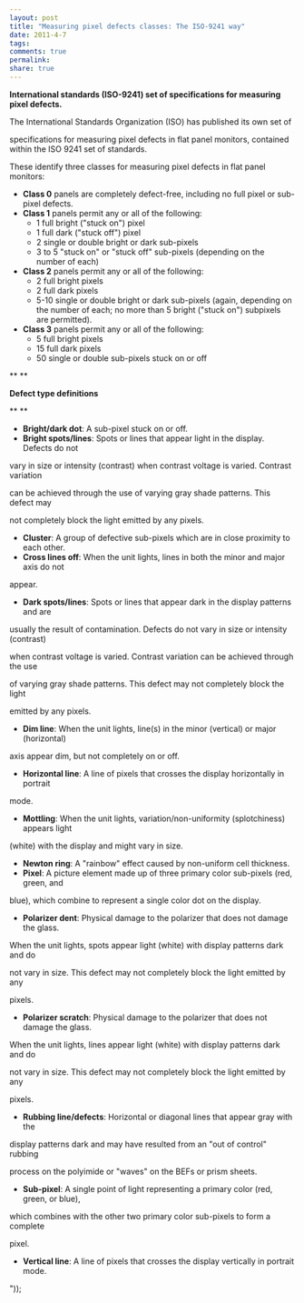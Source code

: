 ```yaml
---
layout: post
title: "Measuring pixel defects classes: The ISO-9241 way"
date: 2011-4-7
tags: 
comments: true
permalink:
share: true
---
```


**International standards (ISO-9241) set of specifications for measuring pixel defects.**




The International Standards Organization (ISO) has published its own set of

specifications for measuring pixel defects in flat panel monitors, contained within the ISO 9241 set of standards.




These identify three classes for measuring pixel defects in flat panel monitors:




* **Class 0** panels are completely defect-free, including no full pixel or sub-pixel defects.
* **Class 1** panels permit any or all of the following:
    * 1 full bright ("stuck on") pixel
    * 1 full dark ("stuck off") pixel
    * 2 single or double bright or dark sub-pixels
    * 3 to 5 "stuck on" or "stuck off" sub-pixels (depending on the number of each)
* **Class 2** panels permit any or all of the following:
    * 2 full bright pixels
    * 2 full dark pixels
    * 5-10 single or double bright or dark sub-pixels (again, depending on the number of each; no more than 5 bright ("stuck on") subpixels are permitted).
* **Class 3** panels permit any or all of the following:
    * 5 full bright pixels
    * 15 full dark pixels
    * 50 single or double sub-pixels stuck on or off




**
**

**Defect type definitions**

**
**

* **Bright/dark dot**: A sub-pixel stuck on or off.
* **Bright spots/lines**: Spots or lines that appear light in the display. Defects do not

vary in size or intensity (contrast) when contrast voltage is varied. Contrast variation

can be achieved through the use of varying gray shade patterns. This defect may

not completely block the light emitted by any pixels.

* **Cluster**: A group of defective sub-pixels which are in close proximity to each other.
* **Cross lines off**: When the unit lights, lines in both the minor and major axis do not

appear.

* **Dark spots/lines**: Spots or lines that appear dark in the display patterns and are

usually the result of contamination. Defects do not vary in size or intensity (contrast)

when contrast voltage is varied. Contrast variation can be achieved through the use

of varying gray shade patterns. This defect may not completely block the light

emitted by any pixels.

* **Dim line**: When the unit lights, line(s) in the minor (vertical) or major (horizontal)

axis appear dim, but not completely on or off.

* **Horizontal line**: A line of pixels that crosses the display horizontally in portrait

mode.

* **Mottling**: When the unit lights, variation/non-uniformity (splotchiness) appears light

(white) with the display and might vary in size.

* **Newton ring**: A "rainbow" effect caused by non-uniform cell thickness.
* **Pixel**: A picture element made up of three primary color sub-pixels (red, green, and

blue), which combine to represent a single color dot on the display.

* **Polarizer dent**: Physical damage to the polarizer that does not damage the glass.

When the unit lights, spots appear light (white) with display patterns dark and do

not vary in size. This defect may not completely block the light emitted by any

pixels.

* **Polarizer scratch**: Physical damage to the polarizer that does not damage the glass.

When the unit lights, lines appear light (white) with display patterns dark and do

not vary in size. This defect may not completely block the light emitted by any

pixels.

* **Rubbing line/defects**: Horizontal or diagonal lines that appear gray with the

display patterns dark and may have resulted from an "out of control" rubbing

process on the polyimide or "waves" on the BEFs or prism sheets.

* **Sub-pixel**: A single point of light representing a primary color (red, green, or blue),

which combines with the other two primary color sub-pixels to form a complete

pixel.

* **Vertical line**: A line of pixels that crosses the display vertically in portrait mode.

"));
